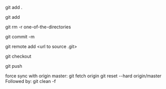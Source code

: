 git add .

git add <path>

git rm -r one-of-the-directories

git commit -m <String message>

git remote add <source name> <url to source .git>

git checkout <branch>

git push <source> <branch>


force sync with origin master:
git fetch origin
git reset --hard origin/master
Followed by:
git clean -f


